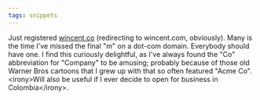 ```yaml
---
tags: snippets
---
```


Just registered [wincent.co](http://wincent.co/) (redirecting to wincent.com, obviously). Many is the time I've missed the final "m" on a dot-com domain. Everybody should have one. I find this curiously delightful, as I've always found the "Co" abbreviation for "Company" to be amusing; probably because of those old Warner Bros cartoons that I grew up with that so often featured "Acme Co". &lt;irony&gt;Will also be useful if I ever decide to open for business in Colombia&lt;/irony&gt;.
